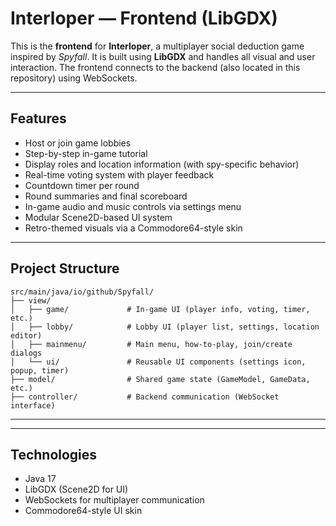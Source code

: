 # Interloper — Frontend (LibGDX)

This is the **frontend** for **Interloper**, a multiplayer social deduction game inspired by *Spyfall*. It is built using **LibGDX** and handles all visual and user interaction. The frontend connects to the backend (also located in this repository) using WebSockets.


---

## Features

- Host or join game lobbies
- Step-by-step in-game tutorial
- Display roles and location information (with spy-specific behavior)
- Real-time voting system with player feedback
- Countdown timer per round
- Round summaries and final scoreboard
- In-game audio and music controls via settings menu
- Modular Scene2D-based UI system
- Retro-themed visuals via a Commodore64-style skin

---

## Project Structure

```
src/main/java/io/github/Spyfall/
├── view/
│   ├── game/             # In-game UI (player info, voting, timer, etc.)
│   ├── lobby/            # Lobby UI (player list, settings, location editor)
│   ├── mainmenu/         # Main menu, how-to-play, join/create dialogs
│   └── ui/               # Reusable UI components (settings icon, popup, timer)
├── model/                # Shared game state (GameModel, GameData, etc.)
├── controller/           # Backend communication (WebSocket interface)
```

---

---

## Technologies

- Java 17
- LibGDX (Scene2D for UI)
- WebSockets for multiplayer communication
- Commodore64-style UI skin

